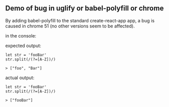 ## Demo of bug in uglify or babel-polyfill or chrome

By adding babel-polyfill to the standard create-react-app app, a bug is caused in chrome 51 (no other versions seem to be affected).

in the console:

expected output:

    let str = 'fooBar'
    str.split(/(?=[A-Z])/)

    > ["foo", "Bar"]

actual output:

    let str = 'fooBar'
    str.split(/(?=[A-Z])/)

    > ["fooBar"]
